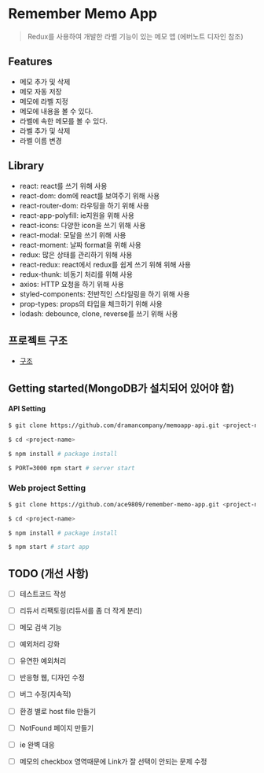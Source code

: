 # Remember Memo App

> Redux를 사용하여 개발한 라벨 기능이 있는 메모 앱 (에버노트 디자인 참조)

## Features

- 메모 추가 및 삭제
- 메모 자동 저장
- 메모에 라벨 지정
- 메모에 내용을 볼 수 있다.
- 라벨에 속한 메모를 볼 수 있다.
- 라벨 추가 및 삭제
- 라벨 이름 변경


## Library
  - react: react를 쓰기 위해 사용
  - react-dom: dom에 react를 보여주기 위해 사용
  - react-router-dom: 라우팅을 하기 위해 사용
  - react-app-polyfill: ie지원을 위해 사용
  - react-icons: 다양한 icon을 쓰기 위해 사용
  - react-modal: 모달을 쓰기 위해 사용
  - react-moment: 날짜 format을 위해 사용
  - redux: 많은 상태를 관리하기 위해 사용
  - react-redux: react에서 redux를 쉽게 쓰기 위해 위해 사용
  - redux-thunk: 비동기 처리를 위해 사용
  - axios: HTTP 요청을 하기 위해 사용
  - styled-components: 전반적인 스타일링을 하기 위해 사용
  - prop-types: props의 타입을 체크하기 위해 사용
  - lodash: debounce, clone, reverse를 쓰기 위해 사용

## 프로젝트 구조

- [구조](./STRUCTURE.md)

## Getting started(MongoDB가 설치되어 있어야 함)

#### API Setting

```bash
$ git clone https://github.com/dramancompany/memoapp-api.git <project-name>

$ cd <project-name>

$ npm install # package install

$ PORT=3000 npm start # server start
```

### Web project Setting

```bash
$ git clone https://github.com/ace9809/remember-memo-app.git <project-name>

$ cd <project-name>

$ npm install # package install

$ npm start # start app
```

## TODO (개선 사항)

- [ ] 테스트코드 작성
- [ ] 리듀서 리팩토링(리듀서를 좀 더 작게 분리)
- [ ] 메모 검색 기능
- [ ] 예외처리 강화
- [ ] 유연한 예외처리
- [ ] 반응형 웹, 디자인 수정
- [ ] 버그 수정(지속적)
- [ ] 환경 별로 host file 만들기
- [ ] NotFound 페이지 만들기
- [ ] ie 완벽 대응
- [ ] 메모의 checkbox 영역때문에 Link가 잘 선택이 안되는 문제 수정

